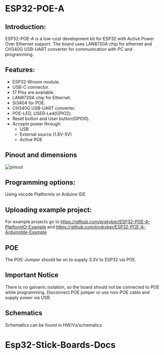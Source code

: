 # ESP32-POE-A
## Introduction:
ESP32-POE-A is a low-cost development kit for ESP32 with Active Power Over Ethernet support. The board uses LAN8720A chip for ethernet and CH340G USB-UART converter for communication with PC and programming.

## Features:

- ESP32-Wroom module.
- USB-C connector.
- 17 Pins are available.
- LAN8720A chip for Ethernet.
- Si3404 for POE.
- CH340G USB-UART converter.
- POE-LED, USER-Led(GPIO2).
- Reset button and User button(GPIO0).
- Accepts power through:
  - USB
  - External source (1.8V-5V)
  - Active POE

## Pinout and dimensions
![pinout](pictures/V1/pinout_ver1.png)

## Programming options:
Using vscode Platformio or Arduino IDE

## Uploading example project:
For example projects go to https://github.com/prokyber/ESP32-POE-A-PlatformIO-Example and https://github.com/prokyber/ESP32-POE-A-ArduinoIde-Example

## POE
The POE-Jumper should be on to supply 3.3V to ESP32 via POE.

## Important Notice
There is no galvanic isolation, so the board should not be connected to POE while programming. Disconnect POE jumper or use non-POE cable and supply power via USB.

## Schematics
Schematics can be found in HW/Vx/schematics
# Esp32-Stick-Boards-Docs
